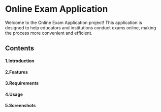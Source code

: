 # Online Exam Application
Welcome to the Online Exam Application project! This application is designed to help educators and institutions conduct exams online, making the process more convenient and efficient.
## Contents
<h4>1.Introduction</h4> 
<h4>2.Features</h4> 
<h4>3.Requirements</h4> 
<h4> 4.Usage</h4>
<h4>5.Screenshots</h4> 


